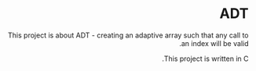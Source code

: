 <div dir="rtl" lang="he">

# ADT
This project is about ADT - creating an adaptive array such that any call to an index will be valid.
  
  
This project is written in C.
